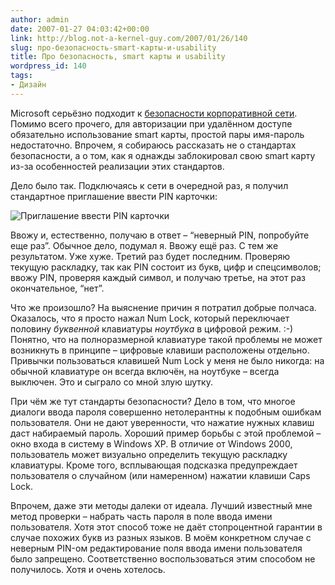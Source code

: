 ```yaml
---
author: admin
date: 2007-01-27 04:03:42+00:00
link: http://blog.not-a-kernel-guy.com/2007/01/26/140
slug: про-безопасность-smart-карты-и-usability
title: Про безопасность, smart карты и usability
wordpress_id: 140
tags:
- Дизайн
---
```


Microsoft серьёзно подходит к [безопасности корпоративной сети](http://ms.helifan.net/technet/itshowcase/content/smartcrd.mspx). Помимо всего прочего, для авторизации при удалённом доступе обязательно использование smart карты, простой пары имя-пароль недостаточно. Впрочем, я собираюсь рассказать не о стандартах безопасности, а о том, как я однажды заблокировал свою smart карту из-за особенностей реализации этих стандартов.

Дело было так. Подключаясь к сети в очередной раз, я получил стандартное приглашение ввести PIN карточки:

![Приглашение ввести PIN карточки](/2007/01/smart_card_pin.png)

Ввожу и, естественно, получаю в ответ – “неверный PIN, попробуйте еще раз”. Обычное дело, подумал я. Ввожу ещё раз. С тем же результатом. Уже хуже. Третий раз будет последним. Проверяю текущую раскладку, так как PIN состоит из букв, цифр и спецсимволов; ввожу PIN, проверяя каждый символ, и получаю третье, на этот раз окончательное, “нет”. 

Что же произошло? На выяснение причин я потратил добрые полчаса. Оказалось, что я просто нажал Num Lock, который переключает половину _буквенной_ клавиатуры _ноутбука_ в цифровой режим. :-) Понятно, что на полноразмерной клавиатуре такой проблемы не может возникнуть в принципе – цифровые клавиши расположены отдельно. Привычки пользоваться клавишей Num Lock у меня не было никогда: на обычной клавиатуре он всегда включён, на ноутбуке – всегда выключен. Это и сыграло со мной злую шутку. 

При чём же тут стандарты безопасности? Дело в том, что многое диалоги ввода пароля совершенно нетолерантны к подобным ошибкам пользователя. Они не дают уверенности, что нажатие нужных клавиш даст набираемый пароль. Хороший пример борьбы с этой проблемой – окно входа в систему в Windows XP. В отличие от Windows 2000, пользователь может визуально определить текущую раскладку клавиатуры. Кроме того, всплывающая подсказка предупреждает пользователя о случайном (или намеренном) нажатии клавиши Caps Lock.

Впрочем, даже эти методы далеки от идеала. Лучший известный мне метод проверки – набрать часть пароля в поле ввода имени пользователя. Хотя этот способ тоже не даёт стопроцентной гарантии в случае похожих букв из разных языков. В моём конкретном случае с неверным PIN-ом редактирование поля ввода имени пользователя было запрещено. Соответственно воспользоваться этим способом не получилось. Хотя и очень хотелось. 
